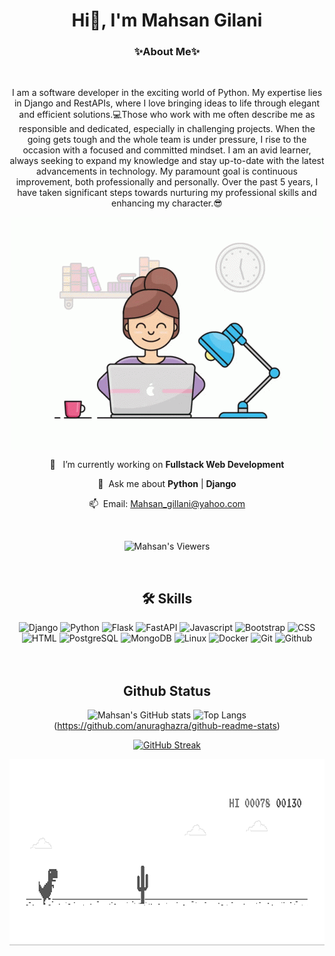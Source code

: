 <h1 align="center">Hi👋, I'm Mahsan Gilani</h1>
<h3 align="center">✨About Me✨</h3>
<br>
<p align="center">
I am a software developer in the exciting world of Python. My expertise lies in Django and RestAPIs, where I love bringing ideas to life through elegant and efficient solutions.💻Those who work with me often describe me as responsible and dedicated, especially in challenging projects. When the going gets tough and the whole team is under pressure, I rise to the occasion with a focused and committed mindset. I am an avid learner, always seeking to expand my knowledge and stay up-to-date with the latest advancements in technology. My paramount goal is continuous improvement, both professionally and personally. Over the past 5 years, I have taken significant steps towards nurturing my professional skills and enhancing my character.😎</p>

<div align="Center">
    <picture align="Center">
        <img align="Center"  src="mah.gif">
    </picture>
<br>
     
🔭  &nbsp; I’m currently working on **Fullstack Web Development** 

💬  &nbsp;Ask me about **Python** | **Django**

📫  &nbsp;Email: Mahsan_gillani@yahoo.com

<br>

![Mahsan's Viewers](https://komarev.com/ghpvc/?username=MahsanGilani&color=ff69b4&style=flat&base=100)

</div>
<br>

<h2 align="center">🛠 Skills</h2>
<div align="center">
    <img src="https://cdn.jsdelivr.net/gh/devicons/devicon/icons/django/django-plain.svg" height="45" alt="Django"/>
    <img src="https://cdn.jsdelivr.net/gh/devicons/devicon/icons/python/python-original.svg" height="45" alt="Python"/>
    <img src="https://cdn.jsdelivr.net/gh/devicons/devicon/icons/flask/flask-original.svg" height="45" alt="Flask"/>
    <img src="https://cdn.jsdelivr.net/gh/devicons/devicon/icons/fastapi/fastapi-original.svg" height="45" alt="FastAPI"/>
    <img src="https://cdn.jsdelivr.net/gh/devicons/devicon/icons/javascript/javascript-original.svg" height="45" alt="Javascript"/>
    <img src="https://cdn.jsdelivr.net/gh/devicons/devicon/icons/bootstrap/bootstrap-original.svg" height="45" alt="Bootstrap"/>
    <img src="https://cdn.jsdelivr.net/gh/devicons/devicon/icons/css3/css3-original.svg" height="45" alt="CSS"/>
    <img src="https://cdn.jsdelivr.net/gh/devicons/devicon/icons/html5/html5-original.svg" height="45" alt="HTML"/>
    <img src="https://cdn.jsdelivr.net/gh/devicons/devicon/icons/postgresql/postgresql-original.svg" height="45" alt="PostgreSQL"/>
    <img src="https://cdn.jsdelivr.net/gh/devicons/devicon/icons/mongodb/mongodb-original.svg" height="45" alt="MongoDB"/>
    <img src="https://cdn.jsdelivr.net/gh/devicons/devicon/icons/linux/linux-original.svg" height="45" alt="Linux"/>
    <img src="https://cdn.jsdelivr.net/gh/devicons/devicon/icons/docker/docker-original.svg" height="45" alt="Docker"/>
    <img src="https://cdn.jsdelivr.net/gh/devicons/devicon/icons/git/git-original.svg" height="45" alt="Git"/>
    <img src="https://cdn.jsdelivr.net/gh/devicons/devicon/icons/github/github-original.svg" height="45" alt="Github"/>
</div>

<br>
<br>
<h2 align="center">Github Status</h2>
<div align="center">

![Mahsan's GitHub stats](https://github-readme-stats.vercel.app/api?username=MahsanGilani&show_icons=true&theme=synthwave)
![Top Langs](https://github-readme-stats.vercel.app/api/top-langs/?username=MahsanGilani&hide_progress=true)(https://github.com/anuraghazra/github-readme-stats)

[![GitHub Streak](https://streak-stats.demolab.com/?user=MahsanGilani&theme=default)](https://git.io/streak-stats)

<picture align="Center">
        <img align="Center" width="" height="300px" src="dino.gif">
    </picture>

</div>

